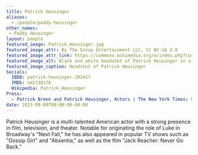 ```yaml
---
title: Patrick Heusinger
aliases:  
  - /people/paddy-heusinger
other_names: 
 - Paddy Heusinger
layout: people
featured_image: Patrick_Heusinger.jpg
featured_image_attr: By The Group Entertainment LLC, CC BY-SA 3.0
featured_image_attr_link: https://commons.wikimedia.org/w/index.php?curid=8055566
featured_image_alt: Black and white headshot of Patrick Heusinger in a plain white t-shirt
featured_image_caption: Headshot of Patrick Heusinger
Socials:
  IBDB: patrick-heusinger-392417
  IMDb: nm1738176
  Wikipedia: Patrick_Heusinger
Press: 
  - Patrick Breen and Patrick Heusinger, Actors | The New York Times: https://www.nytimes.com/2010/02/21/theater/21patricks.html?_r=0
date: 2023-09-08T00:00:00-04:00
---
```

Patrick Heusinger is a multi-talented American actor with a strong presence in film, television, and theater. Notable for originating the role of Luke in Broadway's "Next Fall," he has also appeared in popular TV shows such as "Gossip Girl" and "Absentia," as well as the film "Jack Reacher: Never Go Back."